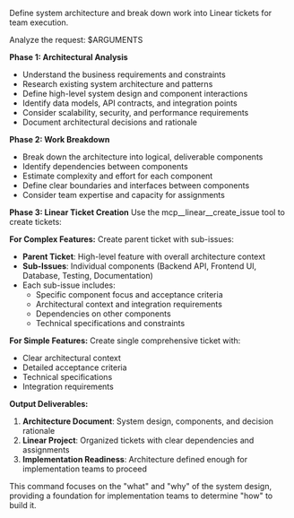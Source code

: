 Define system architecture and break down work into Linear tickets for team execution.

Analyze the request: $ARGUMENTS

**Phase 1: Architectural Analysis**
- Understand the business requirements and constraints
- Research existing system architecture and patterns
- Define high-level system design and component interactions
- Identify data models, API contracts, and integration points
- Consider scalability, security, and performance requirements
- Document architectural decisions and rationale

**Phase 2: Work Breakdown**
- Break down the architecture into logical, deliverable components
- Identify dependencies between components
- Estimate complexity and effort for each component
- Define clear boundaries and interfaces between components
- Consider team expertise and capacity for assignments

**Phase 3: Linear Ticket Creation** 
Use the mcp__linear__create_issue tool to create tickets:

**For Complex Features:** Create parent ticket with sub-issues:
- **Parent Ticket**: High-level feature with overall architecture context
- **Sub-Issues**: Individual components (Backend API, Frontend UI, Database, Testing, Documentation)
- Each sub-issue includes:
  - Specific component focus and acceptance criteria
  - Architectural context and integration requirements
  - Dependencies on other components
  - Technical specifications and constraints

**For Simple Features:** Create single comprehensive ticket with:
- Clear architectural context
- Detailed acceptance criteria
- Technical specifications
- Integration requirements

**Output Deliverables:**
1. **Architecture Document**: System design, components, and decision rationale
2. **Linear Project**: Organized tickets with clear dependencies and assignments
3. **Implementation Readiness**: Architecture defined enough for implementation teams to proceed

This command focuses on the "what" and "why" of the system design, providing a foundation for implementation teams to determine "how" to build it.